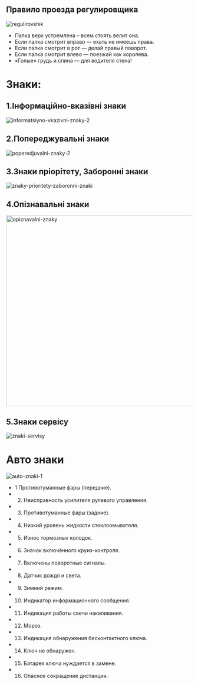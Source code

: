 ## Правило проезда регулировщика
![regulirovshik](https://github.com/user-attachments/assets/7ed00f79-9bd1-4259-a84e-d5452b25f8e7)
 - Палка верх устремлена – всем стоять велит она.
 - Если палка смотрит вправо — ехать не имеешь права.
 - Если палка смотрит в рот — делай правый поворот.
 - Если палка смотрит влево — поезжай как королева.
 - «Голые» грудь и спина — для водителя стена!

# Знаки:

## 1.Інформаційно-вказівні знаки
![informatsiyno-vkazivni-znaky-2](https://github.com/user-attachments/assets/e6c75b24-e0ce-48d5-927d-ba77a7697dc3)

## 2.Попереджувальні знаки
![poperedjuvalni-znaky-2](https://github.com/user-attachments/assets/19c4dde7-a14d-4333-8bf9-cdc213984c25)

## 3.Знаки пріорітету, Заборонні знаки 
![znaky-prioritety-zaboronni-znaki](https://github.com/user-attachments/assets/7a4d963d-4000-416f-9507-7940121d3e12)

## 4.Опізнавальні знаки
<img width="750" height="517" alt="opiznavalni-znaky" src="https://github.com/user-attachments/assets/68323dd7-7945-4a73-a3f6-05c5c81cfd76" />

## 5.Знаки сервісу
![znaki-servisy](https://github.com/user-attachments/assets/a91ab4d6-85c0-4647-ba38-29ca373508e3)


# Авто знаки

![auto-znaki-1](https://github.com/user-attachments/assets/c56130ca-ea79-4e09-b182-038de25f4faa)
  - 1 Противотуманные фары (передние).
  - 2. Неисправность усилителя рулевого управления.
  - 3. Противотуманные фары (задние).
  - 4. Низкий уровень жидкости стеклоомывателя.
  - 5. Износ тормозных колодок.
  - 6. Значок включённого круиз-контроля.
  - 7. Включены поворотные сигналы.
  - 8. Датчик дождя и света.
  - 9. Зимний режим.
  - 10. Индикатор информационного сообщения.
  - 11. Индикация работы свечи накаливания.
  - 12. Мороз.
  - 13. Индикация обнаружения бесконтактного ключа.
  - 14. Ключ не обнаружен.
  - 15. Батарея ключа нуждается в замене.
  - 16. Опасное сокращение дистанции.

